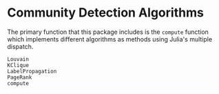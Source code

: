 # Community Detection Algorithms

The primary function that this package includes is the `compute` function which implements different algorithms as methods using Julia's multiple dispatch.

```@docs
Louvain
KClique
LabelPropagation
PageRank
compute
```